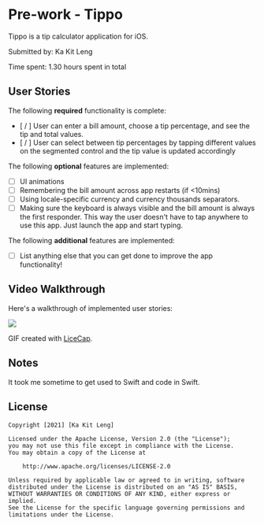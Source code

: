 # Pre-work - Tippo

Tippo is a tip calculator application for iOS.

Submitted by: Ka Kit Leng

Time spent: 1.30 hours spent in total

## User Stories

The following **required** functionality is complete:

* [ / ] User can enter a bill amount, choose a tip percentage, and see the tip and total values.
* [ / ] User can select between tip percentages by tapping different values on the segmented control and the tip value is updated accordingly

The following **optional** features are implemented:

* [ ] UI animations
* [ ] Remembering the bill amount across app restarts (if <10mins)
* [ ] Using locale-specific currency and currency thousands separators.
* [ ] Making sure the keyboard is always visible and the bill amount is always the first responder. This way the user doesn't have to tap anywhere to use this app. Just launch the app and start typing.

The following **additional** features are implemented:

- [ ] List anything else that you can get done to improve the app functionality!

## Video Walkthrough

Here's a walkthrough of implemented user stories:

![](https://i.imgur.com/OlUPhSz.gif)


GIF created with [LiceCap](http://www.cockos.com/licecap/).

## Notes

It took me sometime to get used to Swift and code in Swift.

## License

    Copyright [2021] [Ka Kit Leng]

    Licensed under the Apache License, Version 2.0 (the "License");
    you may not use this file except in compliance with the License.
    You may obtain a copy of the License at

        http://www.apache.org/licenses/LICENSE-2.0

    Unless required by applicable law or agreed to in writing, software
    distributed under the License is distributed on an "AS IS" BASIS,
    WITHOUT WARRANTIES OR CONDITIONS OF ANY KIND, either express or implied.
    See the License for the specific language governing permissions and
    limitations under the License.

